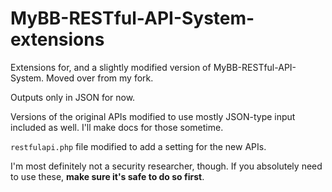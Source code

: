 # MyBB-RESTful-API-System-extensions

Extensions for, and a slightly modified version of MyBB-RESTful-API-System. Moved over from my fork.

Outputs only in JSON for now.

Versions of the original APIs modified to use mostly JSON-type input included as well. I'll make docs for those sometime.

`restfulapi.php` file modified to add a setting for the new APIs.

I'm most definitely not a security researcher, though. If you absolutely need to use these, **make sure it's safe to do so first**.
